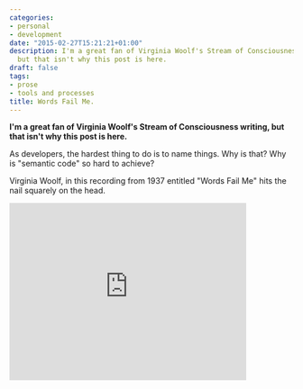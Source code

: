 ```yaml
---
categories:
- personal
- development
date: "2015-02-27T15:21:21+01:00"
description: I'm a great fan of Virginia Woolf's Stream of Consciousness writing,
  but that isn't why this post is here.
draft: false
tags:
- prose
- tools and processes
title: Words Fail Me.
---
```


**I'm a great fan of Virginia Woolf's Stream of Consciousness writing, but that isn't why this post is here.**

As developers, the hardest thing to do is to name things. Why is that? Why is "semantic code" so hard to achieve?

Virginia Woolf, in this recording from 1937 entitled "Words Fail Me" hits the nail squarely on the head.

<iframe width="420" height="315" src="https://www.youtube.com/embed/E8czs8v6PuI" frameborder="0" allowfullscreen></iframe>
